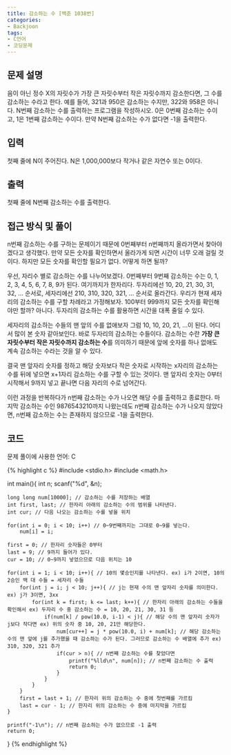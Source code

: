 ```yaml
---
title: 감소하는 수 [백준 1038번]
categories:
- Backjoon
tags:
- C언어
- 코딩문제
---
```


## 문제 설명

음이 아닌 정수 X의 자릿수가 가장 큰 자릿수부터 작은 자릿수까지 감소한다면, 그 수를 감소하는 수라고 한다. 예를 들어, 321과 950은 감소하는 수지만, 322와 958은 아니다. N번째 감소하는 수를 출력하는 프로그램을 작성하시오. 0은 0번째 감소하는 수이고, 1은 1번째 감소하는 수이다. 만약 N번째 감소하는 수가 없다면 -1을 출력한다.

## 입력

첫째 줄에 N이 주어진다. N은 1,000,000보다 작거나 같은 자연수 또는 0이다.

## 출력

첫째 줄에 N번째 감소하는 수를 출력한다.

## 접근 방식 및 풀이

n번째 감소하는 수를 구하는 문제이기 때문에 0번째부터 n번째까지 올라가면서 찾아야겠다고 생각했다. 만약 모든 숫자를 확인하면서 올라가게 되면 시간이 너무 오래 걸릴 것이다. 하지만 모든 숫자를 확인할 필요가 없다. 어떻게 하면 될까?

우선, 자리수 별로 감소하는 수를 나누어보겠다. 0번째부터 9번째 감소하는 수는 0, 1, 2, 3, 4, 5, 6, 7, 8, 9가 된다. 여기까지가 한자리다. 두자리에선 10, 20, 21, 30, 31, 32, ... 순서로, 세자리에선 210, 310, 320, 321, ... 순서로 올라간다. 우리가 현재 세자리의 감소하는 수를 구할 차례라고 가정해보자. 100부터 999까지 모든 숫자를 확인해야만 할까? 아니다. 두자리의 감소하는 수를 활용하면 시간을 대폭 줄일 수 있다.

세자리의 감소하는 수들의 맨 앞의 수를 없애보자 그럼 10, 10, 20, 21, ...이 된다. 어디서 많이 본 숫자 같아보인다. 바로 두자리의 감소하는 수들이다. 감소하는 수란 **가장 큰 자릿수부터 작은 자릿수까지 감소하는 수**를 의미하기 때문에 앞에 숫자를 하나 없애도 계속 감소하는 수라는 것을 알 수 있다.

결국 맨 앞자리 숫자를 정하고 해당 숫자보다 작은 숫자로 시작하는 x자리의 감소하는 수를 뒤에 넣으면 x+1자리 감소하는 수를 구할 수 있는 것이다. 맨 앞자리 숫자는 0부터 시작해서 9까지 넣고 끝나면 다음 자리의 수로 넘어간다.

이런 과정을 반복하다가 n번째 감소하는 수가 나오면 해당 수를 출력하고 종료한다. 마지막 감소하는 수인 9876543210까지 나왔는데도 n번째 감소하는 수가 나오지 않았다면, n번째 감소하는 수는 존재하지 않으므로 -1을 출력한다.

## 코드
문제 풀이에 사용한 언어: C

{% highlight c %}
#include <stdio.h>
#include <math.h>

int main(){
    int n;
    scanf("%d", &n);
    
    long long num[10000]; // 감소하는 수를 저장하는 배열
    int first, last; // 한자리 아래의 감소하는 수의 범위를 나타낸다.
    int cur; // 다음 나오는 감소하는 수를 넣을 위치
    
    for(int i = 0; i < 10; i++) // 0~9번째까지는 그대로 0~9를 넣는다.
        num[i] = i;
    
    first = 0; // 한자리 숫자들은 0부터
    last = 9; // 9까지 들어가 있다.
    cur = 10; // 0~9까지 넣었으므로 다음 위치는 10
    
    for(int i = 1; i < 10; i++){ // 10의 몇승인지를 나타낸다. ex) i가 2이면, 10의 2승인 백 대 수들 = 세자리 수들
        for(int j = i; j < 10; j++){ // j는 현재 수의 맨 앞자리 숫자를 의미한다. ex) j가 3이면, 3xx
            for(int k = first; k <= last; k++){ // 한자리 아래의 감소하는 수들을 확인해서 ex) 두자리 수 중 감소하는 수 = 10, 20, 21, 30, 31 등
                if(num[k] / pow(10.0, i-1) < j){ // 해당 수의 맨 앞자리 숫자가 j보다 작다면 ex) 위의 숫자 중 10, 20, 21만 해당한다.
                    num[cur++] = j * pow(10.0, i) + num[k]; // 해당 감소하는 수의 맨 앞에 j를 추가했을 때 감소하는 수가 된다. 그러므로 감소하는 수 배열에 추가 ex) 310, 320, 321 추가
                    if(cur > n){ // n번째 감소하는 수를 찾았다면
                        printf("%lld\n", num[n]); // n번째 감소하는 수 출력
                        return 0;
                    }
                }
            }
        }
        first = last + 1; // 한자리 위의 감소하는 수 중에 첫번째를 가르킴
        last = cur - 1; // 한자리 위의 감소하는 수 중에 마지막을 가르킴
    }
    
    printf("-1\n"); // n번째 감소하는 수가 없으므로 -1 출력
    return 0;
}
{% endhighlight %}

